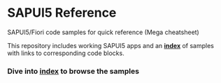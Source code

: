 # SAPUI5 Reference
SAPUI5/Fiori code samples for quick reference (Mega cheatsheet)

This repository includes working SAPUI5 apps and an **[index](INDEX.md)** of samples with links to corresponding code blocks.

### Dive into [index](INDEX.md) to browse the samples